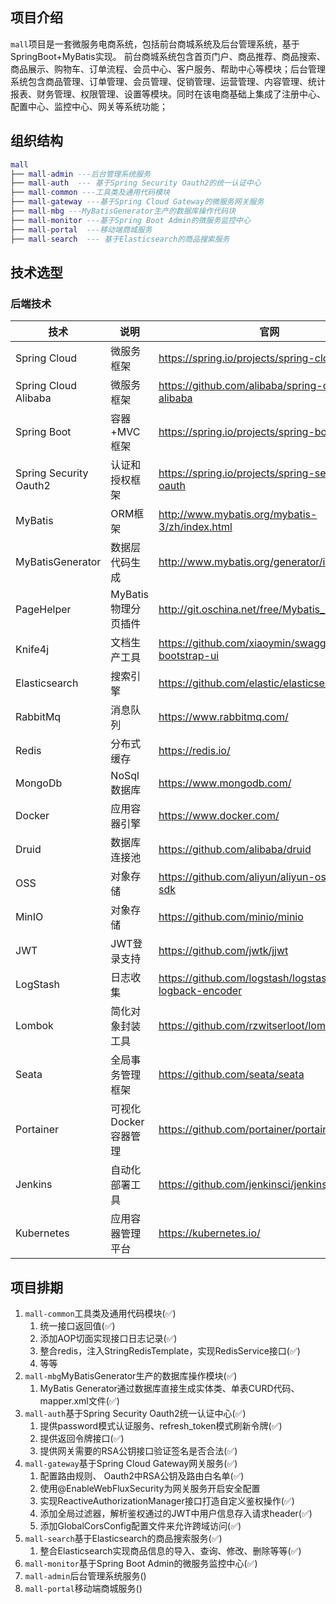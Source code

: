 ## 项目介绍

`mall`项目是一套微服务电商系统，包括前台商城系统及后台管理系统，基于SpringBoot+MyBatis实现。 前台商城系统包含首页门户、商品推荐、商品搜索、商品展示、购物车、订单流程、会员中心、客户服务、帮助中心等模块；后台管理系统包含商品管理、订单管理、会员管理、促销管理、运营管理、内容管理、统计报表、财务管理、权限管理、设置等模块。同时在该电商基础上集成了注册中心、配置中心、监控中心、网关等系统功能；

## 组织结构
``` lua
mall
├── mall-admin ---后台管理系统服务
├── mall-auth  --- 基于Spring Security Oauth2的统一认证中心
├── mall-common ---工具类及通用代码模块
├── mall-gateway ---基于Spring Cloud Gateway的微服务网关服务
├── mall-mbg ---MyBatisGenerator生产的数据库操作代码块
├── mall-monitor ---基于Spring Boot Admin的微服务监控中心
├── mall-portal  ---移动端商城服务
├── mall-search  --- 基于Elasticsearch的商品搜索服务
```
## 技术选型
### 后端技术
| 技术                   | 说明                 | 官网                                                 |
| ---------------------- | -------------------- | ---------------------------------------------------- |
| Spring Cloud           | 微服务框架           | https://spring.io/projects/spring-cloud              |
| Spring Cloud Alibaba   | 微服务框架           | https://github.com/alibaba/spring-cloud-alibaba      |
| Spring Boot            | 容器+MVC框架         | https://spring.io/projects/spring-boot               |
| Spring Security Oauth2 | 认证和授权框架       | https://spring.io/projects/spring-security-oauth     |
| MyBatis                | ORM框架              | http://www.mybatis.org/mybatis-3/zh/index.html       |
| MyBatisGenerator       | 数据层代码生成       | http://www.mybatis.org/generator/index.html          |
| PageHelper             | MyBatis物理分页插件  | http://git.oschina.net/free/Mybatis_PageHelper       |
| Knife4j                | 文档生产工具         | https://github.com/xiaoymin/swagger-bootstrap-ui     |
| Elasticsearch          | 搜索引擎             | https://github.com/elastic/elasticsearch             |
| RabbitMq               | 消息队列             | https://www.rabbitmq.com/                            |
| Redis                  | 分布式缓存           | https://redis.io/                                    |
| MongoDb                | NoSql数据库          | https://www.mongodb.com/                             |
| Docker                 | 应用容器引擎         | https://www.docker.com/                              |
| Druid                  | 数据库连接池         | https://github.com/alibaba/druid                     |
| OSS                    | 对象存储             | https://github.com/aliyun/aliyun-oss-java-sdk        |
| MinIO                  | 对象存储             | https://github.com/minio/minio                       |
| JWT                    | JWT登录支持          | https://github.com/jwtk/jjwt                         |
| LogStash               | 日志收集             | https://github.com/logstash/logstash-logback-encoder |
| Lombok                 | 简化对象封装工具     | https://github.com/rzwitserloot/lombok               |
| Seata                  | 全局事务管理框架     | https://github.com/seata/seata                       |
| Portainer              | 可视化Docker容器管理 | https://github.com/portainer/portainer               |
| Jenkins                | 自动化部署工具       | https://github.com/jenkinsci/jenkins                 |
| Kubernetes             | 应用容器管理平台     | https://kubernetes.io/                               |

## 项目排期
1. `mall-common`工具类及通用代码模块(✅)
    1. 统一接口返回值(✅)
    2. 添加AOP切面实现接口日志记录(✅)
    3. 整合redis，注入StringRedisTemplate，实现RedisService接口(✅)
    4. 等等
2. `mall-mbg`MyBatisGenerator生产的数据库操作模块(✅)
    1. MyBatis Generator通过数据库直接生成实体类、单表CURD代码、mapper.xml文件(✅)
3. `mall-auth`基于Spring Security Oauth2统一认证中心(✅)
    1. 提供password模式认证服务、refresh_token模式刷新令牌(✅)
    2. 提供返回令牌接口(✅)
    3. 提供网关需要的RSA公钥接口验证签名是否合法(✅)
4. `mall-gateway`基于Spring Cloud Gateway网关服务(✅)
    1. 配置路由规则、 Oauth2中RSA公钥及路由白名单(✅)
    2. 使用@EnableWebFluxSecurity为网关服务开启安全配置
    3. 实现ReactiveAuthorizationManager接口打造自定义鉴权操作(✅)
    4. 添加全局过滤器，解析鉴权通过的JWT中用户信息存入请求header(✅)
    5. 添加GlobalCorsConfig配置文件来允许跨域访问(✅)
5. `mall-search`基于Elasticsearch的商品搜索服务(✅)
    1. 整合Elasticsearch实现商品信息的导入、查询、修改、删除等等(✅)
6. `mall-monitor`基于Spring Boot Admin的微服务监控中心(✅)
7. `mall-admin`后台管理系统服务()   
8. `mall-portal`移动端商城服务()


